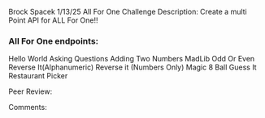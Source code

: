 Brock Spacek
1/13/25
All For One Challenge
Description: Create a multi Point API for ALL For One!!

### All For One endpoints:
Hello World
Asking Questions
Adding Two Numbers
MadLib
Odd Or Even
Reverse It(Alphanumeric)
Reverse it (Numbers Only)
Magic 8 Ball
Guess It
Restaurant Picker


Peer Review: 

Comments: 